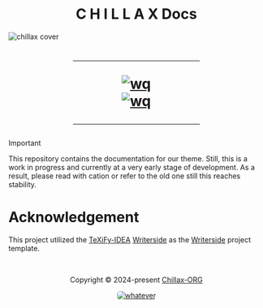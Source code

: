 <h1 align="center">C H I L L A X Docs</h1>

![chillax cover](https://github.com/warrayquipsome/Chillax/assets/84565593/eedd9969-6f6d-4cf0-8885-89cefa473085)
<h1>
    <div align="center">
        <hr width="250px"/>
        <div align="center">
            <a href="https://discord.com/invite/DrfX6286kF" target="_blank">
                <img src="https://dcbadge.vercel.app/api/server/DrfX6286kF?theme=discord-inverted" alt="wq"/>
            </a>
            <br/>
        </div>
            <a href="https://github.com/Chillax-ORG/chillaxdocs/actions/workflows/build-docs.yml" target="_blank">
                <img src="https://github.com/Chillax-ORG/chillaxdocs/actions/workflows/build-docs.yml/badge.svg" alt="wq"/>
            </a>
        <hr width="250px"/>
    </div>
</h1>

> [!important]
> This repository contains the documentation for our theme.
> Still, this is a work in progress and currently at a very
> early stage of development.
> As a result, please read with cation or refer to the old one
> still this reaches stability.


# Acknowledgement
This project utilized the [TeXiFy-IDEA](https://github.com/Hannah-Sten/TeXiFy-IDEA)
[Writerside](https://github.com/Hannah-Sten/TeXiFy-IDEA/tree/56b74c73f448b4562f9b23ef6258ef36d8353837/Writerside)
as the [Writerside](https://www.jetbrains.com/writerside/) project template.

&#160;

<p align="center">Copyright &copy; 2024-present 
   <a href="https://github.com/Chillax-ORG" target="_blank">Chillax-ORG</a>
</p>

<p align="center">
   <a href="LICENSE">
      <img src="https://img.shields.io/static/v1.svg?style=for-the-badge&label=License&message=MIT&colorA=A500&colorB=FEE9B4"
         alt="whatever" style="border-radius: 5px"/>
   </a>
</p>